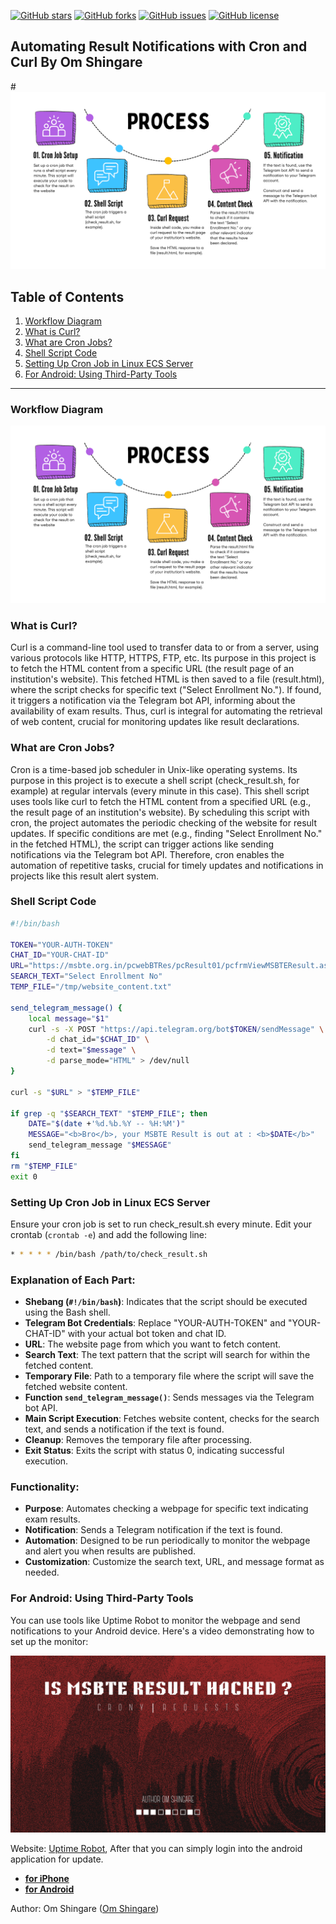 [![GitHub stars](https://img.shields.io/github/stars/ShingareOm/n2resMSBTE?style=flat-square)](https://github.com/ShingareOm/n2resMSBTE/stargazers)
[![GitHub forks](https://img.shields.io/github/forks/ShingareOm/n2resMSBTE?style=flat-square)](https://github.com/ShingareOm/n2resMSBTE/network)
[![GitHub issues](https://img.shields.io/github/issues/ShingareOm/n2resMSBTE?style=flat-square)](https://github.com/ShingareOm/n2resMSBTE/issues)
[![GitHub license](https://img.shields.io/github/license/ShingareOm/n2resMSBTE?style=flat-square)](https://github.com/ShingareOm/n2resMSBTE/blob/main/LICENSE)

## Automating Result Notifications with Cron and Curl By Om Shingare

#![Workflow](/workflow.png)

## Table of Contents
1. [Workflow Diagram](#workflow-diagram)
2. [What is Curl?](#what-is-curl)
3. [What are Cron Jobs?](#what-are-cron-jobs)
4. [Shell Script Code](#shell-script-code)
5. [Setting Up Cron Job in Linux ECS Server](#setting-up-cron-job-in-linux-ecs-server)
6. [For Android: Using Third-Party Tools](#for-android-using-third-party-tools)

---

### Workflow Diagram
![Workflow](/workflow.png)

### What is Curl?
Curl is a command-line tool used to transfer data to or from a server, using various protocols like HTTP, HTTPS, FTP, etc. Its purpose in this project is to fetch the HTML content from a specific URL (the result page of an institution's website). This fetched HTML is then saved to a file (result.html), where the script checks for specific text ("Select Enrollment No."). If found, it triggers a notification via the Telegram bot API, informing about the availability of exam results. Thus, curl is integral for automating the retrieval of web content, crucial for monitoring updates like result declarations.

### What are Cron Jobs?
Cron is a time-based job scheduler in Unix-like operating systems. Its purpose in this project is to execute a shell script (check_result.sh, for example) at regular intervals (every minute in this case). This shell script uses tools like curl to fetch the HTML content from a specified URL (e.g., the result page of an institution's website). By scheduling this script with cron, the project automates the periodic checking of the website for result updates. If specific conditions are met (e.g., finding "Select Enrollment No." in the fetched HTML), the script can trigger actions like sending notifications via the Telegram bot API. Therefore, cron enables the automation of repetitive tasks, crucial for timely updates and notifications in projects like this result alert system.

### Shell Script Code
```bash
#!/bin/bash

TOKEN="YOUR-AUTH-TOKEN"
CHAT_ID="YOUR-CHAT-ID"
URL="https://msbte.org.in/pcwebBTRes/pcResult01/pcfrmViewMSBTEResult.aspx"
SEARCH_TEXT="Select Enrollment No"
TEMP_FILE="/tmp/website_content.txt"

send_telegram_message() {
    local message="$1"
    curl -s -X POST "https://api.telegram.org/bot$TOKEN/sendMessage" \
        -d chat_id="$CHAT_ID" \
        -d text="$message" \
        -d parse_mode="HTML" > /dev/null
}

curl -s "$URL" > "$TEMP_FILE"

if grep -q "$SEARCH_TEXT" "$TEMP_FILE"; then
    DATE="$(date +'%d.%b.%Y -- %H:%M')"
    MESSAGE="<b>Bro</b>, your MSBTE Result is out at : <b>$DATE</b>"
    send_telegram_message "$MESSAGE"
fi
rm "$TEMP_FILE"
exit 0
```

### Setting Up Cron Job in Linux ECS Server
Ensure your cron job is set to run check_result.sh every minute. Edit your crontab (`crontab -e`) and add the following line:
```bash
* * * * * /bin/bash /path/to/check_result.sh
```

### Explanation of Each Part:
- **Shebang (`#!/bin/bash`)**: Indicates that the script should be executed using the Bash shell.
- **Telegram Bot Credentials**: Replace "YOUR-AUTH-TOKEN" and "YOUR-CHAT-ID" with your actual bot token and chat ID.
- **URL**: The website page from which you want to fetch content.
- **Search Text**: The text pattern that the script will search for within the fetched content.
- **Temporary File**: Path to a temporary file where the script will save the fetched website content.
- **Function `send_telegram_message()`**: Sends messages via the Telegram bot API.
- **Main Script Execution**: Fetches website content, checks for the search text, and sends a notification if the text is found.
- **Cleanup**: Removes the temporary file after processing.
- **Exit Status**: Exits the script with status 0, indicating successful execution.

### Functionality:
- **Purpose**: Automates checking a webpage for specific text indicating exam results.
- **Notification**: Sends a Telegram notification if the text is found.
- **Automation**: Designed to be run periodically to monitor the webpage and alert you when results are published.
- **Customization**: Customize the search text, URL, and message format as needed.

### For Android: Using Third-Party Tools
You can use tools like Uptime Robot to monitor the webpage and send notifications to your Android device. Here's a video demonstrating how to set up the monitor:

[![Uptime Robot Tutorial](/banner.png)](https://github.com/ShingareOm/n2resMSBTE/assets/109802903/bb524b53-aa9e-452d-982a-6fe2a990ec21)

Website: [Uptime Robot](https://uptimerobot.com), After that you can simply login into the android application for update.

<ul>
<li><strong><a href="https://itunes.apple.com/us/app/uptime-robot-app/id1104878581">for iPhone</a></strong></li>
<li><strong><a href="https://play.google.com/store/apps/details?id=com.uptimerobot">for Android</a></strong></li>
</ul>

Author: Om Shingare (<a href="https://in.linkedin.com/in/shingareom">Om Shingare</a>)
